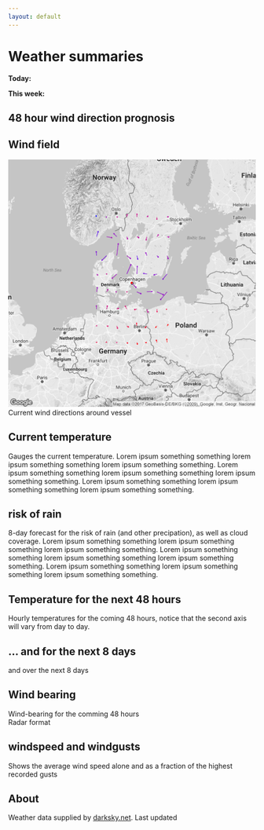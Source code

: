 ```yaml
---
layout: default
---
```


# Weather summaries
**Today:** <script src="js/dailysummary.js"></script>

**This week:** <script src="js/weeklysummary.js"></script>

## 48 hour wind direction prognosis
<script src="https://unpkg.com/scrollreveal/dist/scrollreveal.min.js"></script>
<script src="https://cdn.plot.ly/plotly-latest.min.js"></script>

<div class="center">
<script src="js/compass.js"></script>
</div>

<div class="fader">
<h2> Wind field </h2>

<div class = "left"> <img src="map.png"> </div>
<div class = "right"> Current wind directions around vessel </div>

</div>


<div class="fader">
<h2> Current temperature </h2>

  <div class = "left"> Gauges the current temperature. Lorem ipsum something something lorem ipsum something something lorem ipsum something something. Lorem ipsum something something lorem ipsum something something lorem ipsum something something. Lorem ipsum something something lorem ipsum something something lorem ipsum something something. </div>
  <div class = "right">
  <object data="svg/temp_now.svg" type="image/svg+xml"></object>
  </div>
</div>


<div class="fader">
<h2> risk of rain </h2>

  <div class="left">
  <object data="svg/rain.svg" type="image/svg+xml"></object>
  </div>
  <div class = "right"> 8-day forecast for the risk of rain (and other precipation), as well as cloud coverage. Lorem ipsum something something lorem ipsum something something lorem ipsum something something. Lorem ipsum something something lorem ipsum something something lorem ipsum something something. Lorem ipsum something something lorem ipsum something something lorem ipsum something something.
  </div>
</div>


<div class="fader">
<h2> Temperature for the next 48 hours </h2>

  <div class = "left">
  <object data="svg/temp_overday.svg" type="image/svg+xml"></object>
  </div>
  <div class = "right"> Hourly temperatures for the coming 48 hours, notice that the second axis will vary from day to day.
  </div>

</div>

<div class="fader">
<h2> ... and for the next 8 days </h2>

  <div class = "left"> and over the next 8 days </div>
  <div class = "right">
  <object data="svg/temp_overdays.svg" type="image/svg+xml"></object>
  </div>
</div>

<div class="fader">
<h2> Wind bearing </h2>

  <div class = "left">
  <object data="svg/windbearing_line.svg" type="image/svg+xml"></object>
  </div>
  <div class = "right"> Wind-bearing for the comming 48 hours </div>

  <div class = "left">
  <object data="svg/windbearing_radar.svg" type="image/svg+xml"></object>
  </div>
  <div class = "right"> Radar format
  </div>
</div>


<div class="fader">
<h2>  windspeed and windgusts </h2>

  <div class = "left"> Shows the average wind speed alone and as a fraction of the highest recorded gusts </div>
  <div class = "right">
  <object data="svg/windspeed.svg" type="image/svg+xml"></object>
  </div>

</div>


## About

Weather data supplied by [darksky.net](https://darksky.net/). Last updated <script src="js/time.js"></script>

<script>
window.sr = ScrollReveal({reset:true, duration:1000});
sr.reveal('.fader');
</script>
